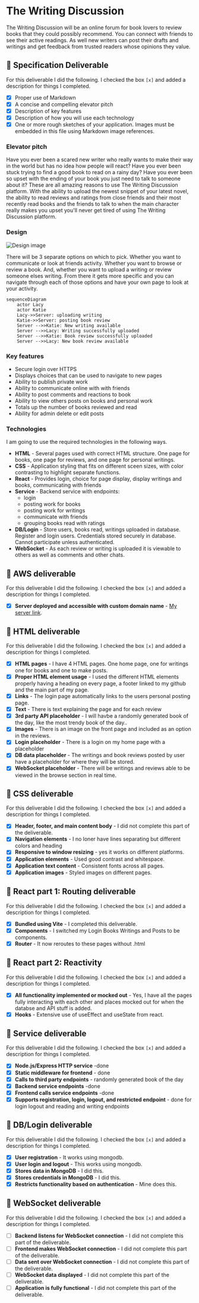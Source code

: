 # The Writing Discussion


The Writing Discussion will be an online forum for book lovers to review books that they could possibly recommend. You can connect with friends to see their active readings. As well new writers can post their drafts and writings and get feedback from trusted readers whose opinions they value.


## 🚀 Specification Deliverable

For this deliverable I did the following. I checked the box `[x]` and added a description for things I completed.

- [x] Proper use of Markdown
- [x] A concise and compelling elevator pitch
- [x] Description of key features
- [x] Description of how you will use each technology
- [x] One or more rough sketches of your application. Images must be embedded in this file using Markdown image references.

### Elevator pitch

Have you ever been a scared new writer who really wants to make their way in the world but has no idea how people will react? 
Have you ever been stuck trying to find a good book to read on a rainy day? Have you ever been so upset with the ending of your book 
you just need to talk to someone about it? These are all amazing reasons to use The Writing Discussion platform. 
With the ability to upload the newest snippet of your latest novel, the ability to read reviews and ratings from close friends 
and their most recently read books and the friends to talk to when the main character really makes you upset you'll never get 
tired of using The Writing Discussion platform. 

### Design

![Design image](startup.jpg)

There will be 3 separate options on which to pick. Whether you want to communicate or look at friends activity. Whether you want to browse or review a book. And, whether you want to upload a writing or review someone elses writing. From there it gets more specific and you can navigate through each of those options and have your own page to look at your activity.

```mermaid
sequenceDiagram
    actor Lacy
    actor Katie
    Lacy->>Server: uploading writing
    Katie->>Server: posting book review
    Server -->>Katie: New writing available
    Server -->>Lacy: Writing successfully uploaded
    Server -->>Katie: Book review successfully uploaded
    Server -->>Lacy: New book review available
```

### Key features

- Secure login over HTTPS
- Displays choices that can be used to navigate to new pages
- Ability to publish private work
- Ability to communicate online with with friends
- Ability to post comments and reactions to book
- Ability to view others posts on books and personal work
- Totals up the number of books reviewed and read
- Ability for admin delete or edit posts

### Technologies

I am going to use the required technologies in the following ways.

- **HTML** - Several pages used with correct HTML structure. One page for books, one page for reviews, and one page for personal writings.
- **CSS** - Application styling that fits on different sceen sizes, with color contrasting to highlight separate functions.
- **React** - Provides login, choice for page display, display writings and books, communicating with friends
- **Service** - Backend service with endpoints:
    - login
    - posting work for books
    - posting work for writings
    - communicate with friends
    - grouping books read with ratings
- **DB/Login** - Store users, books read, writings uploaded in database. Register and login users. 
Credentials stored securely in database. Cannot participate unless authenticated.
- **WebSocket** - As each review or writing is uploaded it is viewable to others as well as comments and other chats.

## 🚀 AWS deliverable

For this deliverable I did the following. I checked the box `[x]` and added a description for things I completed.

- [x] **Server deployed and accessible with custom domain name** - [My server link](https://webprogramming.click).

## 🚀 HTML deliverable

For this deliverable I did the following. I checked the box `[x]` and added a description for things I completed.

- [X] **HTML pages** - I have 4 HTML pages. One home page, one for writings one for books and one to make posts.
- [X] **Proper HTML element usage** - I used the different HTML elements properly having a heading on every page, a footer linked to my github and the main part of my page.
- [X] **Links** - The login page automatically links to the users personal posting page.
- [X] **Text** - There is text explaining the page and for each review
- [X] **3rd party API placeholder** - I will havbe a randomly generated book of the day, like the most trendy book of the day..
- [X] **Images** - There is an image on the front page and included as an option in the reviews.
- [X] **Login placeholder** - There is a login on my home page with a placeholder
- [X] **DB data placeholder** - The writings and book reviews posted by user have a placeholder for where they will be stored. 
- [X] **WebSocket placeholder** - There will be writings and reviews able to be viewed in the browse section in real time.

## 🚀 CSS deliverable

For this deliverable I did the following. I checked the box `[x]` and added a description for things I completed.

- [X] **Header, footer, and main content body** - I did not complete this part of the deliverable.
- [X] **Navigation elements** - I no loner have lines separating but different colors and heading
- [X] **Responsive to window resizing** - yes it works on different platforms.
- [X] **Application elements** - Used good contrast and whitespace.
- [X] **Application text content** - Consistent fonts across all pages.
- [X] **Application images** - Styled images on different pages.

## 🚀 React part 1: Routing deliverable

For this deliverable I did the following. I checked the box `[x]` and added a description for things I completed.

- [X] **Bundled using Vite** - I completed this deliverable.
- [X] **Components** - I switched my Login Books Writings and Posts to be components.
- [X] **Router** - It now reroutes to these pages without .html

## 🚀 React part 2: Reactivity

For this deliverable I did the following. I checked the box `[x]` and added a description for things I completed.

- [X] **All functionality implemented or mocked out** - Yes, I have all the pages fully interacting with each other and places mocked out for when the databse and API stuff is added.
- [X] **Hooks** - Extensive use of useEffect and useState from react.

## 🚀 Service deliverable

For this deliverable I did the following. I checked the box `[x]` and added a description for things I completed.

- [X] **Node.js/Express HTTP service** -done
- [X] **Static middleware for frontend** - done
- [X] **Calls to third party endpoints** - randomly generated book of the day
- [X] **Backend service endpoints** -done
- [X] **Frontend calls service endpoints** -done
- [X] **Supports registration, login, logout, and restricted endpoint** - done for login logout and reading and writing endpoints

## 🚀 DB/Login deliverable

For this deliverable I did the following. I checked the box `[x]` and added a description for things I completed.

- [X] **User registration** - It works using mongodb.
- [X] **User login and logout** - This works using mongodb.
- [X] **Stores data in MongoDB** - I did this.
- [X] **Stores credentials in MongoDB** - I did this.
- [X] **Restricts functionality based on authentication** - Mine does this.

## 🚀 WebSocket deliverable

For this deliverable I did the following. I checked the box `[x]` and added a description for things I completed.

- [ ] **Backend listens for WebSocket connection** - I did not complete this part of the deliverable.
- [ ] **Frontend makes WebSocket connection** - I did not complete this part of the deliverable.
- [ ] **Data sent over WebSocket connection** - I did not complete this part of the deliverable.
- [ ] **WebSocket data displayed** - I did not complete this part of the deliverable.
- [ ] **Application is fully functional** - I did not complete this part of the deliverable.
